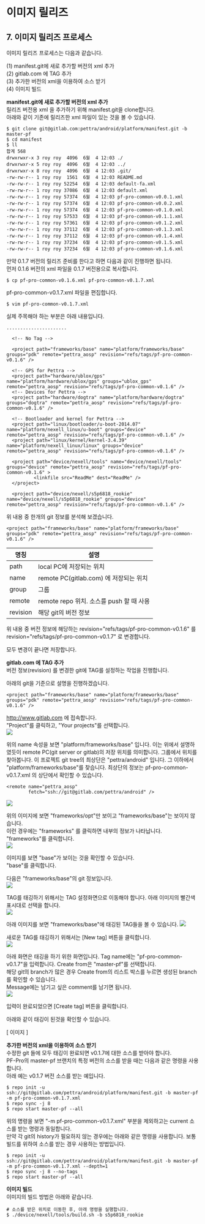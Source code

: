 # 이미지 릴리즈

## 7. 이미지 릴리즈 프로세스
이미지 릴리즈 프로세스는 다음과 같습니다.  

(1) manifest.git에 새로 추가할 버전의 xml 추가  
(2) gitlab.com 에 TAG 추가  
(3) 추가한 버전의 xml을 이용하여 소스 받기  
(4) 이미지 빌드  


**manifest.git에 새로 추가할 버전의 xml 추가**  
릴리즈 버전용 xml 을 추가하기 위해 manifest.git을 clone합니다.  
아래와 같이 기존에 릴리즈한 xml 파일이 있는 것을 볼 수 있습니다.  
```
$ git clone git@gitlab.com:pettra/android/platform/manifest.git -b master-pf
$ cd manifest
$ ll
합계 568
drwxrwxr-x 3 roy roy  4096  6월  4 12:03 ./
drwxrwxr-x 5 roy roy  4096  6월  4 12:03 ../
drwxrwxr-x 8 roy roy  4096  6월  4 12:03 .git/
-rw-rw-r-- 1 roy roy  1561  6월  4 12:03 README.md
-rw-rw-r-- 1 roy roy 52254  6월  4 12:03 default-fa.xml
-rw-rw-r-- 1 roy roy 37086  6월  4 12:03 default.xml
-rw-rw-r-- 1 roy roy 57374  6월  4 12:03 pf-pro-common-v0.0.1.xml
-rw-rw-r-- 1 roy roy 57374  6월  4 12:03 pf-pro-common-v0.0.2.xml
-rw-rw-r-- 1 roy roy 57374  6월  4 12:03 pf-pro-common-v0.1.0.xml
-rw-rw-r-- 1 roy roy 57533  6월  4 12:03 pf-pro-common-v0.1.1.xml
-rw-rw-r-- 1 roy roy 57361  6월  4 12:03 pf-pro-common-v0.1.2.xml
-rw-rw-r-- 1 roy roy 37112  6월  4 12:03 pf-pro-common-v0.1.3.xml
-rw-rw-r-- 1 roy roy 37112  6월  4 12:03 pf-pro-common-v0.1.4.xml
-rw-rw-r-- 1 roy roy 37234  6월  4 12:03 pf-pro-common-v0.1.5.xml
-rw-rw-r-- 1 roy roy 37234  6월  4 12:03 pf-pro-common-v0.1.6.xml
```

만약 0.1.7 버전의 릴리즈 준비를 한다고 하면 다음과 같이 진행하면 됩니다.  
먼저 0.1.6 버전의 xml 파일을 0.1.7 버전용으로 복사합니다.  

```
$ cp pf-pro-common-v0.1.6.xml pf-pro-common-v0.1.7.xml
```

pf-pro-common-v0.1.7.xml 파일을 편집합니다.  

```
$ vim pf-pro-common-v0.1.7.xml
```

실제 주목해야 하는 부분은 아래 내용입니다.  

```
......................

  <!-- No Tag -->

  <project path="frameworks/base" name="platform/frameworks/base" groups="pdk" remote="pettra_aosp" revision="refs/tags/pf-pro-common-v0.1.6" />

  <!-- GPS for Pettra -->
  <project path="hardware/ublox/gps" name="platform/hardware/ublox/gps" groups="ublox_gps" remote="pettra_aosp" revision="refs/tags/pf-pro-common-v0.1.6" />
  <!-- Devices for Pettra -->
  <project path="hardware/dogtra" name="platform/hardware/dogtra" groups="dogtra" remote="pettra_aosp" revision="refs/tags/pf-pro-common-v0.1.6" />

  <!-- Bootloader and kernel for Pettra -->
  <project path="linux/bootloader/u-boot-2014.07" name="platform/nexell_linux/u-boot" groups="device" remote="pettra_aosp" revision="refs/tags/pf-pro-common-v0.1.6" />
  <project path="linux/kernel/kernel-3.4.39" name="platform/nexell_linux/linux" groups="device" remote="pettra_aosp" revision="refs/tags/pf-pro-common-v0.1.6" />

  <project path="device/nexell/tools" name="device/nexell/tools" groups="device" remote="pettra_aosp" revision="refs/tags/pf-pro-common-v0.1.6" >
          <linkfile src="ReadMe" dest="ReadMe" />
  </project>

  <project path="device/nexell/s5p6818_rookie" name="device/nexell/s5p6818_rookie" groups="device" remote="pettra_aosp" revision="refs/tags/pf-pro-common-v0.1.6" />

```

위 내용 중 한개의 git 정보를 분석해 보겠습니다.  
```
<project path="frameworks/base" name="platform/frameworks/base" groups="pdk" remote="pettra_aosp" revision="refs/tags/pf-pro-common-v0.1.6" />
```

명칭 | 설명
----|------
path | local PC에 저장되는 위치
name | remote PC(gitlab.com) 에 저장되는 위치
group | 그룹
remote | remote repo 위치. 소스를 push 할 때 사용
revision | 해당 git의 버전 정보

위 내용 중 버전 정보에 해당하는 revision="refs/tags/pf-pro-common-v0.1.6" 를 revision="refs/tags/pf-pro-common-v0.1.7" 로 변경합니다.  

모두 변경이 끝나면 저장합니다.  


**gitlab.com 에 TAG 추가**  
버전 정보(revision) 를 변경한 git에 TAG를 설정하는 작업을 진행합니다.  

아래의 git을 기준으로 설명을 진행하겠습니다.  
```
<project path="frameworks/base" name="platform/frameworks/base" groups="pdk" remote="pettra_aosp" revision="refs/tags/pf-pro-common-v0.1.6" />
```

http://www.gitlab.com 에 접속합니다.  
"Project"를 클릭하고, "Your projects"를 선택합니다.  
![](/assets/gitlab_tag_1.png)  

위의 name 속성을 보면 "platform/frameworks/base" 입니다. 이는 위에서 설명하였듯이 remote PC(git server or gitlab)의 저장 위치를 의미합니다.
그룹에서 위치를 찾아봅니다. 이 프로젝트 git tree의 최상단은 "pettra/android" 입니다. 그 이하에서 "platform/frameworks/base"를 찾습니다. 
최상단의 정보는 pf-pro-common-v0.1.7.xml 의 상단에서 확인할 수 있습니다.  
```
<remote name="pettra_aosp"
        fetch="ssh://git@gitlab.com/pettra/android" />
```

![](/assets/gitlab_tag_2.png)  

위의 이미지에 보면 "frameworks/opt"만 보이고 "frameworks/base"는 보이지 않습니다.  
이런 경우에는 "frameworks" 를 클릭하면 내부의 정보가 나타납니다.  "frameworks"를 클릭합니다.  
![](/assets/gitlab_tag_3.png)  

이미지를 보면 "base"가 보이는 것을 확인할 수 있습니다.  
"base"를 클릭합니다.  

다음은 "frameworks/base"의 git 정보입니다.  
![](/assets/gitlab_tag_4.png)  

TAG를 태깅하기 위해서는 TAG 설정화면으로 이동해야 합니다. 아래 이미지의 빨간색 표시대로 선택을 합니다.  
![](/assets/gitlab_tag_5.png)  

아래 이미지를 보면 "frameworks/base"에 태깅된 TAG들을 볼 수 있습니다. 
![](/assets/gitlab_tag_6.png)  

새로운 TAG를 태깅하기 위해서는 [New tag] 버튼을 클릭합니다.  
![](/assets/gitlab_tag_7.png)  

아래 화면은 태깅을 하기 위한 화면입니다. Tag name에는 "pf-pro-common-v0.1.7"을 입력합니다. Create from은 "master-pf"를 선택합니다.  
해당 git의 branch가 많은 경우 Create from의 리스트 박스를 누르면 생성된 branch를 확인할 수 있습니다.  
Message에는 남기고 싶은 comment를 남기면 됩니다.  
![](/assets/gitlab_tag_8.png)  

입력이 완료되었으면 [Create tag] 버튼을 클릭합니다.  

아래와 같이 태깅이 된것을 확인할 수 있습니다.  

[ 이미지 ]

**추가한 버전의 xml을 이용하여 소스 받기**  
수정한 git 들에 모두 태깅이 완료되면 v0.1.7에 대한 소스를 받아야 합니다.  
PF-Pro의 master-pf 브랜치의 특정 버전의 소스를 받을 때는 다음과 같은 명령을 사용합니다.  
아래 예는 v0.1.7 버전 소스를 받는 예입니다.  
```
$ repo init -u ssh://git@gitlab.com/pettra/android/platform/manifest.git -b master-pf -m pf-pro-common-v0.1.7.xml
$ repo sync -j 8
$ repo start master-pf --all
```

위의 명령을 보면 "-m pf-pro-common-v0.1.7.xml" 부분을 제외하고는 current 소스를 받는 명령과 동일합니다.  
만약 각 git의 history가 필요하지 않는 경우에는 아래와 같은 명령을 사용합니다. 보통 빌드를 위하여 소스를 받는 경우 사용하는 방법입니다.  
```
$ repo init -u ssh://git@gitlab.com/pettra/android/platform/manifest.git -b master-pf -m pf-pro-common-v0.1.7.xml --depth=1
$ repo sync -j 8 --no-tags
$ repo start master-pf --all
```

**이미지 빌드**  
이미지의 빌드 방법은 아래와 같습니다.  
```
# 소스를 받은 위치로 이동한 후, 아래 명령을 실행합니다.
$ ./device/nexell/tools/build.sh -b s5p6818_rookie
```
